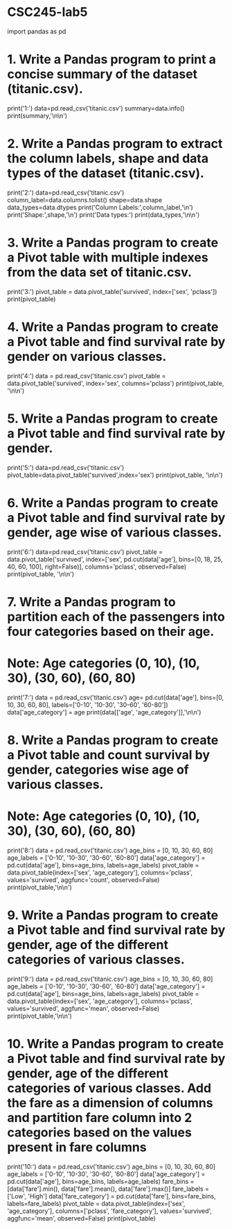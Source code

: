 # CSC245-lab5

import pandas as pd
# 1. Write a Pandas program to print a concise summary of the dataset (titanic.csv).
print('1:')
data=pd.read_csv('titanic.csv')
summary=data.info()
print(summary,'\n\n')


# 2. Write a Pandas program to extract the column labels, shape and data types of the dataset (titanic.csv).
print('2:')
data=pd.read_csv('titanic.csv')
column_label=data.columns.tolist()
shape=data.shape
data_types=data.dtypes
print('Column Labels:',column_label,'\n')
print('Shape:',shape,'\n')
print('Data types:')
print(data_types,'\n\n')


# 3. Write a Pandas program to create a Pivot table with multiple indexes from the data set of titanic.csv.
print('3:')
pivot_table = data.pivot_table('survived', index=['sex', 'pclass'])
print(pivot_table)


# 4. Write a Pandas program to create a Pivot table and find survival rate by gender on various classes.
print('4:')
data = pd.read_csv('titanic.csv')
pivot_table = data.pivot_table('survived', index='sex', columns='pclass')
print(pivot_table, '\n\n')


# 5. Write a Pandas program to create a Pivot table and find survival rate by gender.
print('5:')
data=pd.read_csv('titanic.csv')
pivot_table=data.pivot_table('survived',index='sex')
print(pivot_table, '\n\n')


# 6. Write a Pandas program to create a Pivot table and find survival rate by gender, age wise of various classes.
print('6:')
data=pd.read_csv('titanic.csv')
pivot_table = data.pivot_table('survived', index=['sex', pd.cut(data['age'], bins=[0, 18, 25, 40, 60, 100], right=False)], columns='pclass', observed=False)
print(pivot_table, '\n\n')


# 7. Write a Pandas program to partition each of the passengers into four categories based on their age.
# Note: Age categories (0, 10), (10, 30), (30, 60), (60, 80)
print('7:')
data = pd.read_csv('titanic.csv')
age= pd.cut(data['age'], bins=[0, 10, 30, 60, 80], labels=['0-10', '10-30', '30-60', '60-80'])
data['age_category'] = age
print(data[['age', 'age_category']],'\n\n')


# 8. Write a Pandas program to create a Pivot table and count survival by gender, categories wise age of various classes.
# Note: Age categories (0, 10), (10, 30), (30, 60), (60, 80)
print('8:')
data = pd.read_csv('titanic.csv')
age_bins = [0, 10, 30, 60, 80]
age_labels = ['0-10', '10-30', '30-60', '60-80']
data['age_category'] = pd.cut(data['age'], bins=age_bins, labels=age_labels)
pivot_table = data.pivot_table(index=['sex', 'age_category'], columns='pclass', values='survived', aggfunc='count', observed=False)
print(pivot_table,'\n\n')


# 9. Write a Pandas program to create a Pivot table and find survival rate by gender, age of the different categories of various classes.
print('9:')
data = pd.read_csv('titanic.csv')
age_bins = [0, 10, 30, 60, 80]
age_labels = ['0-10', '10-30', '30-60', '60-80']
data['age_category'] = pd.cut(data['age'], bins=age_bins, labels=age_labels)
pivot_table = data.pivot_table(index=['sex', 'age_category'], columns='pclass', values='survived', aggfunc='mean', observed=False)
print(pivot_table,'\n\n')


# 10. Write a Pandas program to create a Pivot table and find survival rate by gender, age of the different categories of various classes. Add the fare as a dimension of columns and partition fare column into 2 categories based on the values present in fare columns
print('10:')
data = pd.read_csv('titanic.csv')
age_bins = [0, 10, 30, 60, 80]
age_labels = ['0-10', '10-30', '30-60', '60-80']
data['age_category'] = pd.cut(data['age'], bins=age_bins, labels=age_labels)
fare_bins = [data['fare'].min(), data['fare'].mean(), data['fare'].max()]
fare_labels = ['Low', 'High']
data['fare_category'] = pd.cut(data['fare'], bins=fare_bins, labels=fare_labels)
pivot_table = data.pivot_table(index=['sex', 'age_category'], columns=['pclass', 'fare_category'], values='survived', aggfunc='mean', observed=False)
print(pivot_table)
